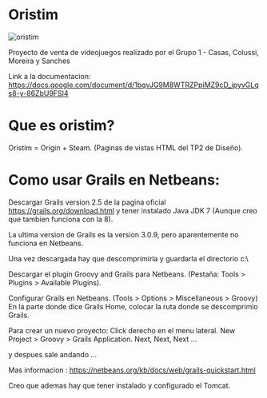 # Oristim
![oristim](http://i.imgur.com/EYeMvFe.png?1)

Proyecto de venta de videojuegos realizado por el Grupo 1 - Casas, Colussi, Moreira y Sanches

Link a la documentacion:
https://docs.google.com/document/d/1bqvJG9M8WTRZPpiMZ9cD_ipyvGLqs8-y-86ZbU9FSI4

# Que es oristim?
Oristim = Origin + Steam.
(Paginas de vistas HTML del TP2 de Diseño).


# Como usar Grails en Netbeans:
Descargar Grails version 2.5 de la pagina oficial https://grails.org/download.html y tener instalado Java JDK 7 (Aunque creo que tambien funciona con la 8).

La ultima version de Grails es la version 3.0.9, pero aparentemente no funciona en Netbeans.

Una vez descargada hay que descomprimirla y guardarla el directorio c:\

Descargar el plugin Groovy and Grails para Netbeans. (Pestaña: Tools > Plugins > Available Plugins).

Configurar Grails en Netbeans. (Tools > Options > Miscellaneous > Groovy)
En la parte donde dice Grails Home, colocar la ruta donde se descomprimio Grails.

Para crear un nuevo proyecto: Click derecho en el menu lateral. New Project > Groovy > Grails Application. Next, Next, Next ...

y despues sale andando ...

Mas informacion : https://netbeans.org/kb/docs/web/grails-quickstart.html

Creo que ademas hay que tener instalado y configurado el Tomcat.
